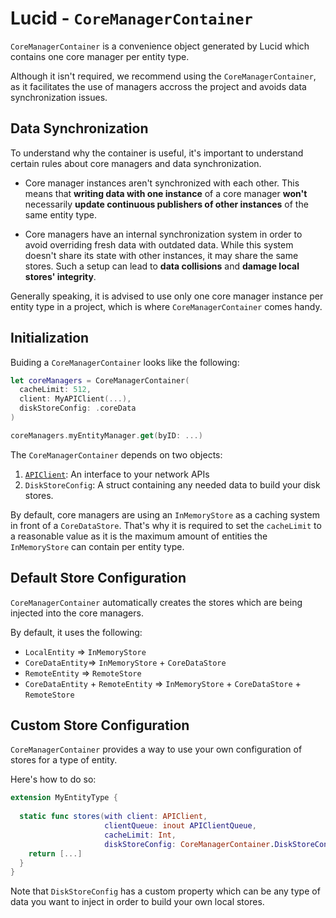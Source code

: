 # Lucid - `CoreManagerContainer`

`CoreManagerContainer` is a convenience object generated by Lucid which contains one core manager per entity type.

Although it isn't required, we recommend using the `CoreManagerContainer`, as it facilitates the use of managers accross the project and avoids data synchronization issues.

## Data Synchronization

To understand why the container is useful, it's important to understand certain rules about core managers and data synchronization.

- Core manager instances aren't synchronized with each other. This means that **writing data with one instance** of a core manager **won't** necessarily **update continuous publishers of other instances** of the same entity type.

- Core managers have an internal synchronization system in order to avoid overriding fresh data with outdated data. While this system doesn't share its state with other instances, it may share the same stores. Such a setup can lead to **data collisions** and **damage local stores' integrity**.

Generally speaking, it is advised to use only one core manager instance per entity type in a project, which is where `CoreManagerContainer` comes handy.

## Initialization

Buiding a `CoreManagerContainer` looks like the following:

```swift
let coreManagers = CoreManagerContainer(
  cacheLimit: 512,
  client: MyAPIClient(...),
  diskStoreConfig: .coreData  
)

coreManagers.myEntityManager.get(byID: ...)
```

The `CoreManagerContainer` depends on two objects:

1. [`APIClient`](./Client.md): An interface to your network APIs
2. `DiskStoreConfig`: A struct containing any needed data to build your disk stores.

By default, core managers are using an `InMemoryStore` as a caching system in front of a `CoreDataStore`. That's why it is required to set the `cacheLimit` to a reasonable value as it is the maximum amount of entities the `InMemoryStore` can contain per entity type.

## Default Store Configuration

`CoreManagerContainer` automatically creates the stores which are being injected into the core managers. 

By default, it uses the following:

- `LocalEntity` => `InMemoryStore`
- `CoreDataEntity`=> `InMemoryStore` + `CoreDataStore`
- `RemoteEntity` => `RemoteStore`
- `CoreDataEntity` + `RemoteEntity` => `InMemoryStore` + `CoreDataStore` + `RemoteStore`

## Custom Store Configuration

`CoreManagerContainer` provides a way to use your own configuration of stores for a type of entity. 

Here's how to do so:

```swift
extension MyEntityType {
  
  static func stores(with client: APIClient,
                     clientQueue: inout APIClientQueue,
                     cacheLimit: Int,
                     diskStoreConfig: CoreManagerContainer.DiskStoreConfig) -> [Storing<MyEntityType>] { 
    return [...]
  }
}
```

Note that `DiskStoreConfig` has a custom property which can be any type of data you want to inject in order to build your own local stores.
